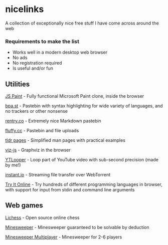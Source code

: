 # nicelinks
A collection of exceptionally nice free stuff I have come across around the web

### Requirements to make the list
* Works well in a modern desktop web browser
* No ads
* No registration required
* Is useful and/or fun


## Utilities

[JS Paint](https://jspaint.app/) - Fully functional Microsoft Paint clone, inside the browser

[bpa.st](https://bpa.st/) - Pastebin with syntax highlighting for wide variety of languages, and no trackers or other nonsense

[rentry.co](https://rentry.co/) - Extremely nice Markdown pastebin

[fluffy.cc](https://fluffy.cc/) - Pastebin and file uploads

[tldr pages](https://tldr.ostera.io/) - Simplified man pages with practical examples

[viz-js](http://viz-js.com/) - Graphviz in the browser

[YTLooper](https://andriamanitra.github.io/YTLooper) - Loop part of YouTube video with sub-second precision (made by me!)

[instant.io](https://instant.io/) - Streaming file transfer over WebTorrent

[Try It Online](https://tio.run/#) - Try hundreds of different programming languages in browser, with support for input from stdin and command line arguments


## Web games

[Lichess](https://lichess.org) - Open source online chess

[Minesweeper](https://www.chiark.greenend.org.uk/~sgtatham/puzzles/js/mines.html) - Minesweeper guaranteed to be solvable by deduction

[Minesweeper Multiplayer](https://minesweeper-multiplayer.dk/) - Minesweeper for 2-6 players
